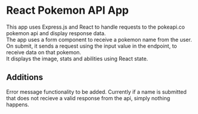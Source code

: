 # React Pokemon API App
This app uses Express.js and React to handle requests to the pokeapi.co pokemon api and display response data. <br />
The app uses a form component to receive a pokemon name from the user. <br />
On submit, it sends a request using the input value in the endpoint, to receive data on that pokemon. <br />
It displays the image, stats and abilities using React state.

## Additions
Error message functionality to be added. Currently if a name is submitted that does not recieve a valid response from the api, simply nothing happens.
